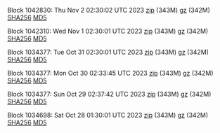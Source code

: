 Block 1042830: Thu Nov  2 02:30:02 UTC 2023 [zip](https://files.01coin.io/mainnet/2023-11-02/bootstrap.dat.zip) (343M) [gz](https://files.01coin.io/mainnet/2023-11-02/bootstrap.dat.tar.gz) (342M) [SHA256](https://files.01coin.io/mainnet/2023-11-02/sha256.txt) [MD5](https://files.01coin.io/mainnet/2023-11-02/md5.txt)

Block 1042310: Wed Nov  1 02:30:01 UTC 2023 [zip](https://files.01coin.io/mainnet/2023-11-01/bootstrap.dat.zip) (343M) [gz](https://files.01coin.io/mainnet/2023-11-01/bootstrap.dat.tar.gz) (342M) [SHA256](https://files.01coin.io/mainnet/2023-11-01/sha256.txt) [MD5](https://files.01coin.io/mainnet/2023-11-01/md5.txt)

Block 1034377: Tue Oct 31 02:30:01 UTC 2023 [zip](https://files.01coin.io/mainnet/2023-10-31/bootstrap.dat.zip) (343M) [gz](https://files.01coin.io/mainnet/2023-10-31/bootstrap.dat.tar.gz) (342M) [SHA256](https://files.01coin.io/mainnet/2023-10-31/sha256.txt) [MD5](https://files.01coin.io/mainnet/2023-10-31/md5.txt)

Block 1034377: Mon Oct 30 02:33:45 UTC 2023 [zip](https://files.01coin.io/mainnet/2023-10-30/bootstrap.dat.zip) (343M) [gz](https://files.01coin.io/mainnet/2023-10-30/bootstrap.dat.tar.gz) (342M) [SHA256](https://files.01coin.io/mainnet/2023-10-30/sha256.txt) [MD5](https://files.01coin.io/mainnet/2023-10-30/md5.txt)

Block 1034377: Sun Oct 29 02:37:42 UTC 2023 [zip](https://files.01coin.io/mainnet/2023-10-29/bootstrap.dat.zip) (343M) [gz](https://files.01coin.io/mainnet/2023-10-29/bootstrap.dat.tar.gz) (342M) [SHA256](https://files.01coin.io/mainnet/2023-10-29/sha256.txt) [MD5](https://files.01coin.io/mainnet/2023-10-29/md5.txt)

Block 1034698: Sat Oct 28 01:30:01 UTC 2023 [zip](https://files.01coin.io/mainnet/2023-10-28/bootstrap.dat.zip) (343M) [gz](https://files.01coin.io/mainnet/2023-10-28/bootstrap.dat.tar.gz) (342M) [SHA256](https://files.01coin.io/mainnet/2023-10-28/sha256.txt) [MD5](https://files.01coin.io/mainnet/2023-10-28/md5.txt)
